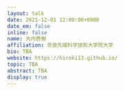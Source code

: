 ```yaml
---
layout: talk
date: 2021-12-01 12:00:00+0900
date_em: false
inline: false
name: 大内啓樹
affiliation: 奈良先端科学技術大学院大学
bio: TBA
website: https://hiroki13.github.io/
topic: TBA
abstract: TBA
display: true
---
```

